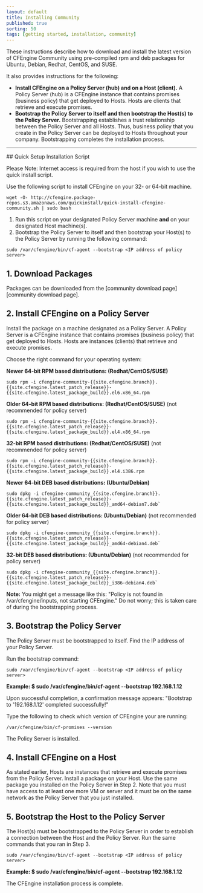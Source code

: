 ```yaml
---
layout: default
title: Installing Community
published: true
sorting: 50
tags: [getting started, installation, community]
---
```


These instructions describe how to download and install the latest version of CFEngine Community using pre-compiled rpm and
deb packages for Ubuntu, Debian, Redhat, CentOS, and SUSE.

It also provides instructions for the following:

* **Install CFEngine on a Policy Server (hub) and on a Host (client).**
A Policy Server (hub) is a CFEngine instance that contains promises (business policy) that get deployed to Hosts.
Hosts are clients that retrieve and execute promises.
* **Bootstrap the Policy Server to itself and then bootstrap the Host(s) to the Policy Server.**
Bootstrapping establishes a trust relationship between the Policy Server
and all Hosts. Thus, business policy that you create in the Policy Server can be deployed to Hosts throughout your company.
Bootstrapping completes the installation process.

<hr>
## Quick Setup Installation Script

Please Note: Internet access is required from the host if you wish to use the quick install script.

Use the following script to install CFEngine on your 32- or 64-bit machine.

```console
wget -O- http://cfengine.package-repos.s3.amazonaws.com/quickinstall/quick-install-cfengine-community.sh | sudo bash
```

1. Run this script on your designated Policy Server machine **and** on your designated Host machine(s).
2. Bootstrap the Policy Server to itself and then bootstrap your Host(s) to the Policy Server by running the following command:

```console
sudo /var/cfengine/bin/cf-agent --bootstrap <IP address of policy server>
```

## 1. Download Packages

Packages can be downloaded from the [community download page][community download page].

## 2. Install CFEngine on a Policy Server

Install the package on a machine designated as a Policy Server.  A Policy Server is a CFEngine instance that contains promises (business policy)
that get deployed to Hosts. Hosts are instances (clients) that retrieve and execute promises.

Choose the right command for your operating system:

**Newer 64-bit RPM based distributions: (Redhat/CentOS/SUSE)**

```console
sudo rpm -i cfengine-community-{{site.cfengine.branch}}.{{site.cfengine.latest_patch_release}}-{{site.cfengine.latest_package_build}}.el6.x86_64.rpm
```

**Older 64-bit RPM based distributions: (Redhat/CentOS/SUSE)** (not recommended for policy server)

```console
sudo rpm -i cfengine-community-{{site.cfengine.branch}}.{{site.cfengine.latest_patch_release}}-{{site.cfengine.latest_package_build}}.el4.x86_64.rpm
```

**32-bit RPM based distributions: (Redhat/CentOS/SUSE)** (not recommended for policy server)

```console
sudo rpm -i cfengine-community-{{site.cfengine.branch}}.{{site.cfengine.latest_patch_release}}-{{site.cfengine.latest_package_build}}.el4.i386.rpm
```

**Newer 64-bit DEB based distributions: (Ubuntu/Debian)**

```console
sudo dpkg -i cfengine-community_{{site.cfengine.branch}}.{{site.cfengine.latest_patch_release}}-{{site.cfengine.latest_package_build}}_amd64-debian7.deb`
```

**Older 64-bit DEB based distributions: (Ubuntu/Debian)** (not recommended for policy server)

```console
sudo dpkg -i cfengine-community_{{site.cfengine.branch}}.{{site.cfengine.latest_patch_release}}-{{site.cfengine.latest_package_build}}_amd64-debian4.deb`
```

**32-bit DEB based distributions: (Ubuntu/Debian)** (not recommended for policy server)

```console
sudo dpkg -i cfengine-community_{{site.cfengine.branch}}.{{site.cfengine.latest_patch_release}}-{{site.cfengine.latest_package_build}}_i386-debian4.deb`
```

**Note:** You might get a message like this: "Policy is not found in /var/cfengine/inputs, not starting CFEngine." Do not worry;
this is taken care of during the bootstrapping process.


## 3. Bootstrap the Policy Server

The Policy Server must be bootstrapped to itself. Find the IP address of your Policy Server.

Run the bootstrap command:

```console
sudo /var/cfengine/bin/cf-agent --bootstrap <IP address of policy server>
```

**Example: $ sudo /var/cfengine/bin/cf-agent --bootstrap 192.168.1.12**

Upon successful completion, a confirmation message appears: "Bootstrap to '192.168.1.12' completed successfully!"

Type the following to check which version of CFEngine your are running:

```console
/var/cfengine/bin/cf-promises --version
```

The Policy Server is installed.

## 4. Install CFEngine on a Host

As stated earlier, Hosts are instances that retrieve and execute promises from the Policy Server. Install
a package on your Host. Use the same package you installed on the Policy Server in Step 2. Note that you must have access
to at least one more VM or server and it must be on the same network as the Policy Server that you just installed.

## 5. Bootstrap the Host to the Policy Server

The Host(s) must be bootstrapped to the Policy Server in order to establish a connection between the Host and
the Policy Server. Run the same commands that you ran in Step 3.

```console
sudo /var/cfengine/bin/cf-agent --bootstrap <IP address of policy server>
```

**Example: $ sudo /var/cfengine/bin/cf-agent --bootstrap 192.168.1.12**

The CFEngine installation process is complete.
